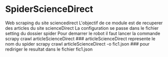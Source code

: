 # SpiderScienceDirect
Web scraping du site sciencedirect
L'objectif de ce module est de recuperer des articles du site scienceDirect 
La configuration se passe dans le fichier setting du dossier spider
Pour demarrer le robot il faut lancer la commande 
scrapy crawl  articleScienceDirect ### articleScienceDirect represente le nom du spider
scrapy crawl  articleScienceDirect  -o fic1.json  ### pour rediriger le resultat dans le fichier fic1.json
